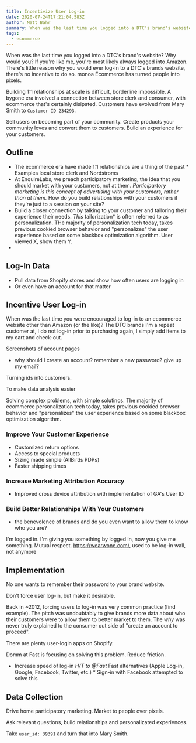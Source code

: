 ```yaml
---
title: Incentivize User Log-in
date: 2020-07-24T17:21:04.583Z
author: Matt Bahr
summary: When was the last time you logged into a DTC's brand's website?
tags:
  - ecommerce
---
```

When was the last time you logged into a DTC's brand's website? Why would you? If you're like me, you're most likely always logged into Amazon. There's little reason why you would ever log-in to a DTC's brands website, there's no incentive to do so. 
monoa
Ecommerce has turned people into pixels. 

Building 1:1 relationships at scale is difficult, borderline impossible. A bygone era involved a connection between store clerk and consumer, with ecommerce that's certainly disipated. Customers have evolved from Mary Smith to `Customer ID 234293`. 	

Sell users on becoming part of your community.
Create products your community loves and convert them to customers.
Build an experience for your customers.

## Outline

* The ecommerce era have made 1:1 relationships are a thing of the past
  		* Examples local store clerk and Nordstroms
* At EnquireLabs, we preach participatory marketing, the idea that you should market with your customers, not at them.
  		 *Participartory marketing is this concept of advertising with your customers, rather than at them.* 
  		 How do you build relationships with your customers if they're just to a session on your site? 
* Build a closer connection by talking to your customer and tailoring their experience their needs.
  		 *This* tailorization* is often referred to as personalization. THe majority of personalization tech today, takes previous cookied browser behavior and "personalizes" the user experience based on some blackbox optimization algorithm. User viewed X, show them Y. 
*

## Log-In Data

* Pull data from Shopify stores and show how often users are logging in
* Or even have an account for that matter

## Incentive User Log-in

When was the last time you were encouraged to log-in to an ecommerce website other than Amazon (or the like)? The DTC brands I'm a repeat customer at, I do not log-in prior to purchasing again, I simply add items to my cart and check-out. 

Screenshots of account pages

* why should I create an account? remember a new password? give up my email? 

Turning ids into customers.

To make data analysis easier

Solving complex problems, with simple solutinos. The majority of ecommerce personalization tech today, takes previous cookied browser behavior and "personalizes" the user experience based on some blackbox optimization algorithm. 

### Improve Your Customer Experience

* Customized return options
* Access to special products
* Sizing made simple (AllBirds PDPs)
* Faster shipping times

### Increase Marketing Attribution Accuracy

* Improved cross device attribution with implementation of GA's User ID

### Build Better Relationships With Your Customers

* the benevolence of brands and do you even want to allow them to know who you are?

I'm logged in.
I'm giving you something by logged in, now you give me something. Mutual respect.
https://wearwone.com/, used to be log-in wall, not anymore

## Implementation

No one wants to remember their password to your brand website.

Don't force user log-in, but make it desirable. 

Back in ~2012, forcing users to log-in was very common practice (find example). The pitch was undoubtably to give brands more data about who their customers were to allow them to better market to them. The *why* was never truly explained to the consumer out side of "create an account to proceed". 

There are plenty user-login apps on Shopify. 

Domm at Fast is focusing on solving this problem. Reduce friction. 

* Increase speed of log-in
  			 *H/T to @Fast* 
  				 Fast alternatives (Apple Log-in, Google, Facebook, Twitter, etc.)
  				* Sign-in with Facebook attempted to solve this

## Data Collection

Drive home participatory marketing. Market to people over pixels. 

Ask relevant questions, build relationships and personalizated experiences. 

Take `user_id: 39391` and turn that into Mary Smith.